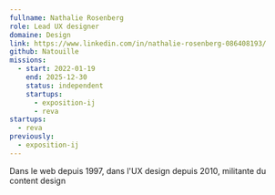 ```yaml
---
fullname: Nathalie Rosenberg
role: Lead UX designer
domaine: Design
link: https://www.linkedin.com/in/nathalie-rosenberg-086408193/
github: Natouille
missions:
  - start: 2022-01-19
    end: 2025-12-30
    status: independent
    startups:
      - exposition-ij
      - reva
startups:
  - reva
previously:
  - exposition-ij
---
```

Dans le web depuis 1997, dans l'UX design depuis 2010, militante du content design